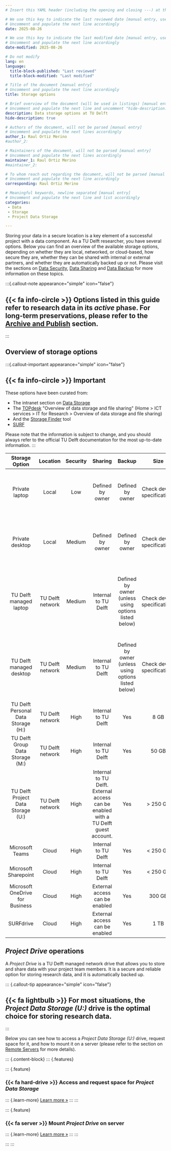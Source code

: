 ```yaml
---
# Insert this YAML header (including the opening and closing ---) at the beginning of the document and fill it out accordingly

# We use this key to indicate the last reviewed date [manual entry, use YYYY-MM-DD]
# Uncomment and populate the next line accordingly
date: 2025-08-26

# We use this key to indicate the last modified date [manual entry, use YYYY-MM-DD]
# Uncomment and populate the next line accordingly
date-modified: 2025-08-26

# Do not modify
lang: en
language: 
  title-block-published: "Last reviewed"
  title-block-modified: "Last modified"

# Title of the document [manual entry]
# Uncomment and populate the next line accordingly
title: Storage options

# Brief overview of the document (will be used in listings) [manual entry]
# Uncomment and populate the next line and uncomment "hide-description: true".
description: Data storage options at TU Delft
hide-description: true

# Authors of the document, will not be parsed [manual entry]
# Uncomment and populate the next lines accordingly
author_1: Raul Ortiz Merino
#author_2:

# Maintainers of the document, will not be parsed [manual entry]
# Uncomment and populate the next lines accordingly
maintainer_1: Raul Ortiz Merino
#maintainer_2:

# To whom reach out regarding the document, will not be parsed [manual entry]
# Uncomment and populate the next line accordingly
corresponding: Raul Ortiz Merino

# Meaningful keywords, newline separated [manual entry]
# Uncomment and populate the next line and list accordingly
categories: 
 - Data
 - Storage
 - Project Data Storage

---
```


Storing your data in a secure location is a key element of a successful project with a data component. As a TU Delft researcher, you have several options. Below you can find an overview of the available storage options, depending on whether they are local, networked, or cloud-based, how secure they are, whether they can be shared with internal or external partners, and whether they are automatically backed up or not. Please visit the sections on [Data Security](../data_storage/security.md), [Data Sharing](../data_storage/sharing.md) and [Data Backup](../data_storage/backup.md) for more information on these topics.

:::{.callout-note appearance="simple" icon="false"}
## {{< fa info-circle >}} Options listed in this guide refer to research data in its *active* phase. For long-term preservations, please refer to the [Archive and Publish](../data_publishing/archival_publishing_index.md) section.
:::

## Overview of storage options

:::{.callout-important appearance="simple" icon="false"}
## {{< fa info-circle >}} Important
These options have been curated from:

- The intranet section on [Data Storage](https://intranet.tudelft.nl/-/data-storage-1)
- The [TOPdesk](https://tudelft.topdesk.net/) "Overview of data storage and file sharing" (Home > ICT services > IT for Research > Overview of data storage and file sharing)
- And the [Storage Finder](https://storagefinder.tudelft.nl/) tool
- [SURF](https://www.surf.nl/en/)

Please note that the information is subject to change, and you should always refer to the official TU Delft documentation for the most up-to-date information.
:::

| Storage Option                      | Location         | Security | Sharing                        | Backup                                               | Size                        | Aditional info                                                                                                      |
| :---------------------------------: | :--------------: | :------: | :----------------------------: | :--------------------------------------------------: | :-------------------------: | :-----------------------------------------------------------------------------------------------------------------: |
| Private laptop                      | Local            | Low      | Defined by owner               | Defined by owner                                     | Check device specifications | Security listed as low as the device is prone to loss and theft, among other incidents                              |
| Private desktop                     | Local            | Medium   | Defined by owner               | Defined by owner                                     | Check device specifications | Same as above, perhaps more secure than a laptop as it is not necessarily mobile                                    |
| TU Delft managed laptop             | TU Delft network | Medium   | Internal to TU Delft           | Defined by owner (unless using options listed below) | Check device specifications | All TU Delft managed devices are password protected. Security is therefore slightly higer than private counterparts |
| TU Delft managed desktop            | TU Delft network | Medium   | Internal to TU Delft           | Defined by owner (unless using options listed below) | Check device specifications | All TU Delft managed devices are password protected. Security is therefore slightly higer than private counterparts |
| TU Delft Personal Data Storage (H:) | TU Delft network | High     | Internal to TU Delft           | Yes                                                  | 8 GB                        | [Storage Finder](https://storagefinder.tudelft.nl/)                                                                 |
| TU Delft Group Data Storage (M:)    | TU Delft network | High     | Internal to TU Delft           | Yes                                                  | 50 GB                       | [Storage Finder](https://storagefinder.tudelft.nl/)                                                                 |
| TU Delft Project Data Storage (U:)  | TU Delft network | High     | Internal to TU Delft. External access can be enabled with a TU Delft guest account.           | Yes                                                  | > 250 GB                     | [Storage Finder](https://storagefinder.tudelft.nl/)                                                                 |
| Microsoft Teams                     | Cloud            | High     | Internal to TU Delft           | Yes                                                  | < 250 GB                     | [Storage Finder](https://storagefinder.tudelft.nl/)                                                                 |
| Microsoft Sharepoint                | Cloud            | High     | Internal to TU Delft           | Yes                                                  | < 250  GB                    | [Storage Finder](https://storagefinder.tudelft.nl/)                                                                 |
| Microsoft OneDrive for Business     | Cloud            | High     | External access can be enabled | Yes                                                  | 300 GB                       | [Storage Finder](https://storagefinder.tudelft.nl/)                                                                 |
| SURFdrive                           | Cloud            | High     | External access can be enabled | Yes                                                  | 1 TB                         | [SURFdrive documentation](https://www.surf.nl/en/services/storage-data-management/surfdrive)                       |

## *Project Drive* operations

A *Project Drive* is a TU Delft managed network drive that allows you to store and share data with your project team members. It is a secure and reliable option for storing research data, and it is automatically backed up. 

::: {.callout-tip appearance="simple" icon="false"}
## {{< fa lightbulb >}} **For most situations, the *Project Data Storage (U:)* drive is the optimal choice for storing research data.**
:::

Below you can see how to access a *Project Data Storage (U:)* drive, request space for it, and how to mount it on a server (please refer to the section on [Remote Servers](../../infrastructure/remote_servers.md) for more details).

::: {.content-block}
::: {.features}

::: {.feature}
### {{< fa hard-drive >}} Access and request space for *Project Data Storage*

::: {.learn-more}
[Learn more »](./project_drive_request.md)
:::
:::

::: {.feature}
### {{< fa server >}} Mount *Project Drive* on server

::: {.learn-more}
[Learn more »](./project_drive_mounting.md)
:::
:::

:::
:::
